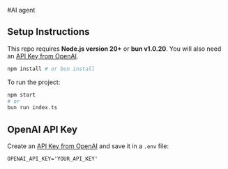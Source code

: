 #AI agent

## Setup Instructions

This repo requires **Node.js version 20+** or **bun v1.0.20**.
You will also need an [API Key from OpenAI](https://platform.openai.com/settings/organization/api-keys).

```bash
npm install # or bun install
```

To run the project:

```bash
npm start
# or
bun run index.ts
```

## OpenAI API Key

Create an [API Key from OpenAI](https://platform.openai.com/settings/organization/api-keys) and save it in a `.env` file:

```
OPENAI_API_KEY='YOUR_API_KEY'
```
